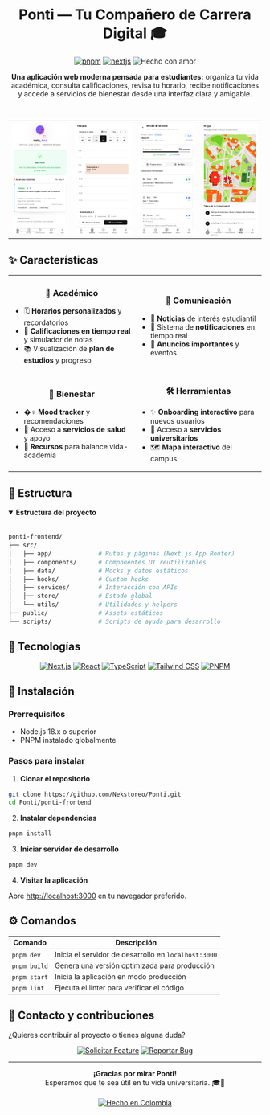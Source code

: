 <h1 align="center">Ponti — Tu Compañero de Carrera Digital 🎓</h1>

<p align="center">
  <a href="https://pnpm.io/"><img src="https://img.shields.io/badge/Package%20Manager-pnpm-%2300A6A6" alt="pnpm"></a>
  <a href="https://nextjs.org/"><img src="https://img.shields.io/badge/Framework-Next.js-black?logo=next.js" alt="nextjs"></a>
  <img src="https://img.shields.io/badge/Hecho%20con-❤️-ff69b4" alt="Hecho con amor">
</p>

<p align="center">
  <b>Una aplicación web moderna pensada para estudiantes:</b> organiza tu vida académica, consulta calificaciones, revisa tu horario, recibe notificaciones y accede a servicios de bienestar desde una interfaz clara y amigable.
</p>

<br>
<table align="center">
  <tr>
    <td><img src="./screenshots/screenshot-1.png" alt="Vista Principal" width="160" style="border-radius:8px;" /></td>
    <td><img src="./screenshots/screenshot-2.png" alt="Horario" width="160" style="border-radius:8px;" /></td>
    <td><img src="./screenshots/screenshot-3.png" alt="Calificaciones" width="160" style="border-radius:8px;" /></td>
    <td><img src="./screenshots/screenshot-4.png" alt="Mapa" width="160" style="border-radius:8px;" /></td>
  </tr>
</table>


## ✨ Características

<table>
  <tr>
    <td width="50%">
      <h3 align="center">🎯 Académico</h3>
      <ul>
        <li>🗓 <b>Horarios personalizados</b> y recordatorios</li>
        <li>🧾 <b>Calificaciones en tiempo real</b> y simulador de notas</li>
        <li>📚 Visualización de <b>plan de estudios</b> y progreso</li>
      </ul>
    </td>
    <td width="50%">
      <h3 align="center">🔔 Comunicación</h3>
      <ul>
        <li>📰 <b>Noticias</b> de interés estudiantil</li>
        <li>🔔 Sistema de <b>notificaciones</b> en tiempo real</li>
        <li>📢 <b>Anuncios importantes</b> y eventos</li>
      </ul>
    </td>
  </tr>
  <tr>
    <td width="50%">
      <h3 align="center">🧠 Bienestar</h3>
      <ul>
        <li>�‍♀️ <b>Mood tracker</b> y recomendaciones</li>
        <li>🏥 Acceso a <b>servicios de salud</b> y apoyo</li>
        <li>🧩 <b>Recursos</b> para balance vida-academia</li>
      </ul>
    </td>
    <td width="50%">
      <h3 align="center">🛠️ Herramientas</h3>
      <ul>
        <li>✨ <b>Onboarding interactivo</b> para nuevos usuarios</li>
        <li>🧰 Acceso a <b>servicios universitarios</b></li>
        <li>🗺️ <b>Mapa interactivo</b> del campus</li>
      </ul>
    </td>
  </tr>
</table>

## 📁 Estructura

<details open>
<summary><b>Estructura del proyecto</b></summary>
<br>

```bash
ponti-frontend/
├── src/
│   ├── app/             # Rutas y páginas (Next.js App Router)
│   ├── components/      # Componentes UI reutilizables
│   ├── data/            # Mocks y datos estáticos
│   ├── hooks/           # Custom hooks
│   ├── services/        # Interacción con APIs
│   ├── store/           # Estado global
│   └── utils/           # Utilidades y helpers
├── public/              # Assets estáticos
└── scripts/             # Scripts de ayuda para desarrollo
```

</details>

## 🚀 Tecnologías

<p align="center">
  <a href="https://nextjs.org/"><img src="https://img.shields.io/badge/Next.js-000000?style=for-the-badge&logo=next.js&logoColor=white" alt="Next.js"/></a>
  <a href="https://reactjs.org/"><img src="https://img.shields.io/badge/React-20232A?style=for-the-badge&logo=react&logoColor=61DAFB" alt="React"/></a>
  <a href="https://www.typescriptlang.org/"><img src="https://img.shields.io/badge/TypeScript-007ACC?style=for-the-badge&logo=typescript&logoColor=white" alt="TypeScript"/></a>
  <a href="https://tailwindcss.com/"><img src="https://img.shields.io/badge/Tailwind_CSS-38B2AC?style=for-the-badge&logo=tailwind-css&logoColor=white" alt="Tailwind CSS"/></a>
  <a href="https://pnpm.io/"><img src="https://img.shields.io/badge/PNPM-F69220?style=for-the-badge&logo=pnpm&logoColor=white" alt="PNPM"/></a>
</p>

## 🚦 Instalación

### Prerrequisitos

- Node.js 18.x o superior
- PNPM instalado globalmente

### Pasos para instalar

1. **Clonar el repositorio**

```bash
git clone https://github.com/Nekstoreo/Ponti.git
cd Ponti/ponti-frontend
```

2. **Instalar dependencias**

```bash
pnpm install
```

3. **Iniciar servidor de desarrollo**

```bash
pnpm dev
```

4. **Visitar la aplicación**

Abre [http://localhost:3000](http://localhost:3000) en tu navegador preferido.

## ⚙️ Comandos

| Comando      | Descripción                                          |
| ------------ | ---------------------------------------------------- |
| `pnpm dev`   | Inicia el servidor de desarrollo en `localhost:3000` |
| `pnpm build` | Genera una versión optimizada para producción        |
| `pnpm start` | Inicia la aplicación en modo producción              |
| `pnpm lint`  | Ejecuta el linter para verificar el código           |

## 🤝 Contacto y contribuciones

¿Quieres contribuir al proyecto o tienes alguna duda?

<p align="center">
  <a href="https://github.com/Nekstoreo/Ponti/issues/new?template=feature_request.md"><img src="https://img.shields.io/badge/Solicitar_Feature-5C5C5C?style=for-the-badge&logo=github&logoColor=white" alt="Solicitar Feature"/></a>
  <a href="https://github.com/Nekstoreo/Ponti/issues/new?template=bug_report.md"><img src="https://img.shields.io/badge/Reportar_Bug-F05033?style=for-the-badge&logo=github&logoColor=white" alt="Reportar Bug"/></a>
</p>

<hr>

<p align="center">
  <b>¡Gracias por mirar Ponti!</b><br>
  Esperamos que te sea útil en tu vida universitaria. 🎓🚀<br><br>
  <a href="#"><img src="https://img.shields.io/badge/Hecho%20en-Colombia-yellow?style=for-the-badge&logo=colombia&logoColor=white" alt="Hecho en Colombia"/></a>
</p>
